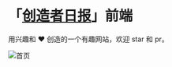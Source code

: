 「[创造者日报](https://creatorsdaily.com)」前端
=====

用兴趣和 ❤️ 创造的一个有趣网站，欢迎 star 和 pr。

![首页](https://user-images.githubusercontent.com/1763168/68320851-aac43c80-00fb-11ea-84cc-b0e08f36729a.png)
